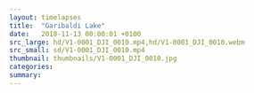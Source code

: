 ```yaml
---
layout: timelapses
title:  "Garibaldi Lake"
date:   2018-11-13 00:00:01 +0100
src_large: hd/V1-0001_DJI_0010.mp4,hd/V1-0001_DJI_0010.webm
src_small: sd/V1-0001_DJI_0010.mp4
thumbnail: thumbnails/V1-0001_DJI_0010.jpg
categories:
summary:
---
```

